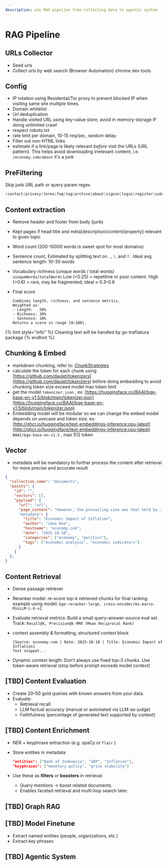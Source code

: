 ```yaml
---
description: e2e RAG pipeline from collecting data to agentic system
---
```


# RAG Pipeline

## URLs Collector

* Seed urls
* Collect urls by web search (Browser Automation) chrome dev tools

## Config

* IP rotation using Residental/Tor proxy to prevent blocked IP when visiting same site multiple times.
* Domain whitelist
* Url deduplication
* Handle visited URL using key-value store, avoid in memory-storage IF doing unlimited crawl
* respect robots.txt
* rate limit per domain, 10-15 req/sec, random delay
* Filter out non-HTML links
* estimate if a link/page is likely relevant _before_ visit the URLs (URL pattern). This helps avoid downloading irrelevant content, i.e. `/economy.com/about` it's a junk

## PreFiltering

Skip junk URL path or query param regex&#x20;

```go
(contact|privacy|terms|faq|tag|archive|about|signin|login|register|subscribe|feedback|cookies|sitemap)
```

## Content extraction

* Remove header and footer from body (junk)
* Kept pages if head title and meta\[description/content/property] relevant to given topic
* Word count (200-10000 words is sweet spot for most domains)
* Sentence count, Estimated by splitting text on `.`, `!`, and `?` . Ideal avg sentence length: 10–30 words
* Vocabulary richness (unique words / total words) `uinqueWords/totalWords` Low (<0.25) = repetitive or poor content. High (>0.6) = rare, may be fragmented; ideal ≈ 0.3–0.6
*   Final score

    ```
    Combines length, richness, and sentence metrics.
    Weighted as:
    - Length:   50%
    - Richness: 30%
    - Sentence: 20%
    Returns a score in range [0–100].
    ```

{% hint style="info" %}
Cleaning text will be handled by go-trafilatura package
{% endhint %}

## Chunking & Embed

* markdown chunking, refer to: [ChunkStrategies](https://nothin.gitbook.io/computing/llm/chunking)
* calculate the token for each chunk using [https://github.com/daulet/tokenizers](https://github.com/daulet/tokenizers) before doing embedding to avoid chunking token size exceed model max token limit
* get the model `tokenizer.json` , ex: [https://huggingface.co/BAAI/bge-base-en-v1.5/blob/main/tokenizer.json](https://huggingface.co/BAAI/bge-base-en-v1.5/blob/main/tokenizer.json)
* Embedding model will be modular so we can change the embed model depends on usecase and token size. ex: [http://ghcr.io/huggingface/text-embeddings-inference:cpu-latest](http://ghcr.io/huggingface/text-embeddings-inference:cpu-latest) `BAAI/bge-base-en-v1.5` , max 512 token

## Vector

* metadata will be mandatory to further process the content after retrieval for more precise and accurate result

```json
{
  "collection_name": "documents",
  "points": {
    "id": "",        
    "vectors": [],
    "payload": {
      "url": "url",
      "page_content": "However, the prevailing view was that held by ..."
      "metadata": {
        "title": "Economic Impact of Inflation",
        "author": "Jane Doe",
        "hostname": "economy.com",
        "date": "2025-10-10",
        "categories": ["economy", "politics"],
        "tags": ["economic analysis", "economic indicators"]
      }
    }
  },
}
```

## Content Retrieval

* Dense passage retriever
* Reranker model:  re-score top-k retrieved chunks for final ranking. example using model: `bge-reranker-large, cross-encoder/ms-marco-MiniLM-L-6-v2`
* Evaluate retrieval metrics: Build a small query–answer–source eval set. Track: `Recall@k, Precision@k MRR (Mean Reciprocal Rank)`
*   context assembly & formatting, structured context block

    ```
    [Source: economy.com | Date: 2025-10-10 | Title: Economic Impact of Inflation]
    Text snippet...
    ```
* Dynamic context length: Don’t always use fixed top-3 chunks. Use token-aware retrieval (stop before prompt exceeds model context)

## \[TBD] Content Evaluation

* Create 20–50 gold queries with known answers from your data.
* Evaluate:
  * Retrieval recall
  * LLM factual accuracy (manual or automated via LLM-as-judge)
  * Faithfulness (percentage of generated text supported by context)

## \[TBD] Content Enrichment

* NER + keyphrase extraction (e.g. spaCy or `flair` )
*   Store entities in metadata:

    ```json
    "entities": ["Bank of Indonesia", "GDP", "Inflation"],
    "keyphrases": ["monetary policy", "price stability"]
    ```
* Use these as **filters** or **boosters** in retrieval:
  * Query mentions → boost related documents.
  * Enables faceted retrieval and multi-hop search later.

## \[TBD] Graph RAG

## \[TBD] Model Finetune

* Extract named entities (people, organizations, etc.)
* Extract key phrases

## \[TBD] Agentic System

